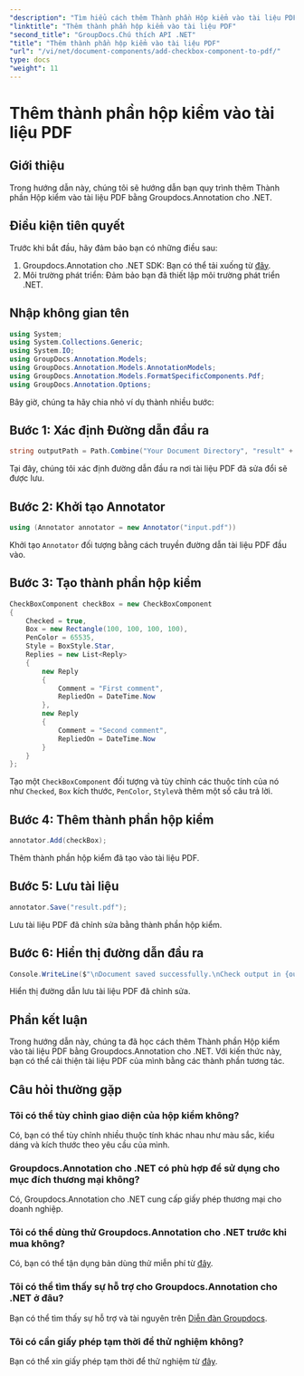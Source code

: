 ```yaml
---
"description": "Tìm hiểu cách thêm Thành phần Hộp kiểm vào tài liệu PDF bằng Groupdocs.Annotation cho .NET. Cải thiện PDF của bạn bằng các thành phần tương tác."
"linktitle": "Thêm thành phần hộp kiểm vào tài liệu PDF"
"second_title": "GroupDocs.Chú thích API .NET"
"title": "Thêm thành phần hộp kiểm vào tài liệu PDF"
"url": "/vi/net/document-components/add-checkbox-component-to-pdf/"
type: docs
"weight": 11
---
```


# Thêm thành phần hộp kiểm vào tài liệu PDF

## Giới thiệu
Trong hướng dẫn này, chúng tôi sẽ hướng dẫn bạn quy trình thêm Thành phần Hộp kiểm vào tài liệu PDF bằng Groupdocs.Annotation cho .NET.
## Điều kiện tiên quyết
Trước khi bắt đầu, hãy đảm bảo bạn có những điều sau:
1. Groupdocs.Annotation cho .NET SDK: Bạn có thể tải xuống từ [đây](https://releases.groupdocs.com/annotation/net/).
2. Môi trường phát triển: Đảm bảo bạn đã thiết lập môi trường phát triển .NET.

## Nhập không gian tên
```csharp
using System;
using System.Collections.Generic;
using System.IO;
using GroupDocs.Annotation.Models;
using GroupDocs.Annotation.Models.AnnotationModels;
using GroupDocs.Annotation.Models.FormatSpecificComponents.Pdf;
using GroupDocs.Annotation.Options;
```
Bây giờ, chúng ta hãy chia nhỏ ví dụ thành nhiều bước:
## Bước 1: Xác định Đường dẫn đầu ra
```csharp
string outputPath = Path.Combine("Your Document Directory", "result" + Path.GetExtension("input.pdf"));
```
Tại đây, chúng tôi xác định đường dẫn đầu ra nơi tài liệu PDF đã sửa đổi sẽ được lưu.
## Bước 2: Khởi tạo Annotator
```csharp
using (Annotator annotator = new Annotator("input.pdf"))
```
Khởi tạo `Annotator` đối tượng bằng cách truyền đường dẫn tài liệu PDF đầu vào.
## Bước 3: Tạo thành phần hộp kiểm
```csharp
CheckBoxComponent checkBox = new CheckBoxComponent
{
    Checked = true,
    Box = new Rectangle(100, 100, 100, 100),
    PenColor = 65535,
    Style = BoxStyle.Star,
    Replies = new List<Reply>
    {
        new Reply
        {
            Comment = "First comment",
            RepliedOn = DateTime.Now
        },
        new Reply
        {
            Comment = "Second comment",
            RepliedOn = DateTime.Now
        }
    }
};
```
Tạo một `CheckBoxComponent` đối tượng và tùy chỉnh các thuộc tính của nó như `Checked`, `Box` kích thước, `PenColor`, `Style`và thêm một số câu trả lời.
## Bước 4: Thêm thành phần hộp kiểm
```csharp
annotator.Add(checkBox);
```
Thêm thành phần hộp kiểm đã tạo vào tài liệu PDF.
## Bước 5: Lưu tài liệu
```csharp
annotator.Save("result.pdf");
```
Lưu tài liệu PDF đã chỉnh sửa bằng thành phần hộp kiểm.
## Bước 6: Hiển thị đường dẫn đầu ra
```csharp
Console.WriteLine($"\nDocument saved successfully.\nCheck output in {outputPath}.");
```
Hiển thị đường dẫn lưu tài liệu PDF đã chỉnh sửa.

## Phần kết luận
Trong hướng dẫn này, chúng ta đã học cách thêm Thành phần Hộp kiểm vào tài liệu PDF bằng Groupdocs.Annotation cho .NET. Với kiến thức này, bạn có thể cải thiện tài liệu PDF của mình bằng các thành phần tương tác.
## Câu hỏi thường gặp
### Tôi có thể tùy chỉnh giao diện của hộp kiểm không?
Có, bạn có thể tùy chỉnh nhiều thuộc tính khác nhau như màu sắc, kiểu dáng và kích thước theo yêu cầu của mình.
### Groupdocs.Annotation cho .NET có phù hợp để sử dụng cho mục đích thương mại không?
Có, Groupdocs.Annotation cho .NET cung cấp giấy phép thương mại cho doanh nghiệp.
### Tôi có thể dùng thử Groupdocs.Annotation cho .NET trước khi mua không?
Có, bạn có thể tận dụng bản dùng thử miễn phí từ [đây](https://releases.groupdocs.com/).
### Tôi có thể tìm thấy sự hỗ trợ cho Groupdocs.Annotation cho .NET ở đâu?
Bạn có thể tìm thấy sự hỗ trợ và tài nguyên trên [Diễn đàn Groupdocs](https://forum.groupdocs.com/c/annotation/10).
### Tôi có cần giấy phép tạm thời để thử nghiệm không?
Bạn có thể xin giấy phép tạm thời để thử nghiệm từ [đây](https://purchase.groupdocs.com/temporary-license/).